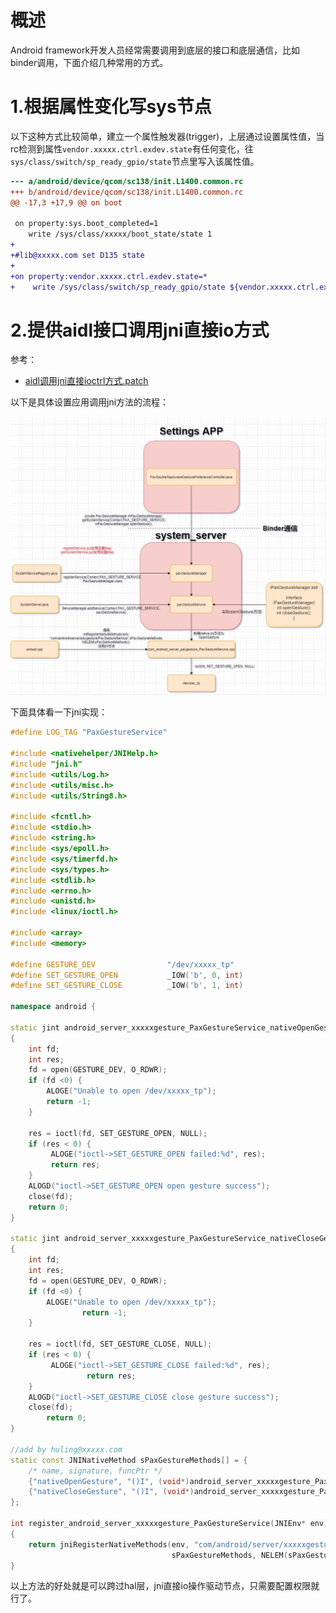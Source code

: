 # 概述

Android framework开发人员经常需要调用到底层的接口和底层通信，比如binder调用，下面介绍几种常用的方式。

# 1.根据属性变化写sys节点

以下这种方式比较简单，建立一个属性触发器(trigger)，上层通过设置属性值，当rc检测到属性`vendor.xxxxx.ctrl.exdev.state`有任何变化，往`sys/class/switch/sp_ready_gpio/state`节点里写入该属性值。

```diff
--- a/android/device/qcom/sc138/init.L1400.common.rc
+++ b/android/device/qcom/sc138/init.L1400.common.rc
@@ -17,3 +17,9 @@ on boot

 on property:sys.boot_completed=1
    write /sys/class/xxxxx/boot_state/state 1
+
+#lib@xxxxx.com set D135 state
+
+on property:vendor.xxxxx.ctrl.exdev.state=*
+    write /sys/class/switch/sp_ready_gpio/state ${vendor.xxxxx.ctrl.exdev.state}
```

# 2.提供aidl接口调用jni直接io方式

参考：
* [aidl调用jni直接ioctrl方式.patch](refers/aidl调用jni直接ioctrl方式.patch)

以下是具体设置应用调用jni方法的流程：

![0016_0000.png](images/0016_0000.png)

下面具体看一下jni实现：

```C++
#define LOG_TAG "PaxGestureService"

#include <nativehelper/JNIHelp.h>
#include "jni.h"
#include <utils/Log.h>
#include <utils/misc.h>
#include <utils/String8.h>

#include <fcntl.h>
#include <stdio.h>
#include <string.h>
#include <sys/epoll.h>
#include <sys/timerfd.h>
#include <sys/types.h>
#include <stdlib.h>
#include <errno.h>
#include <unistd.h>
#include <linux/ioctl.h>

#include <array>
#include <memory>

#define GESTURE_DEV                "/dev/xxxxx_tp"
#define SET_GESTURE_OPEN           _IOW('b', 0, int)
#define SET_GESTURE_CLOSE          _IOW('b', 1, int)

namespace android {

static jint android_server_xxxxxgesture_PaxGestureService_nativeOpenGesture(JNIEnv* env, jobject obj)
{
    int fd;
    int res;
    fd = open(GESTURE_DEV, O_RDWR);
    if (fd <0) {
        ALOGE("Unable to open /dev/xxxxx_tp");
        return -1;
    }

    res = ioctl(fd, SET_GESTURE_OPEN, NULL);
    if (res < 0) {
         ALOGE("ioctl->SET_GESTURE_OPEN failed:%d", res);
         return res;
    }
    ALOGD("ioctl->SET_GESTURE_OPEN open gesture success");
    close(fd);
    return 0;
}

static jint android_server_xxxxxgesture_PaxGestureService_nativeCloseGesture(JNIEnv* env, jobject obj)
{
    int fd;
    int res;
    fd = open(GESTURE_DEV, O_RDWR);
    if (fd <0) {
        ALOGE("Unable to open /dev/xxxxx_tp");
                return -1;
    }

    res = ioctl(fd, SET_GESTURE_CLOSE, NULL);
    if (res < 0) {
         ALOGE("ioctl->SET_GESTURE_CLOSE failed:%d", res);
                 return res;
    }
    ALOGD("ioctl->SET_GESTURE_CLOSE close gesture success");
    close(fd);
        return 0;
}

//add by huling@xxxxx.com
static const JNINativeMethod sPaxGestureMethods[] = {
    /* name, signature, funcPtr */
    {"nativeOpenGesture", "()I", (void*)android_server_xxxxxgesture_PaxGestureService_nativeOpenGesture},
    {"nativeCloseGesture", "()I", (void*)android_server_xxxxxgesture_PaxGestureService_nativeCloseGesture},
};

int register_android_server_xxxxxgesture_PaxGestureService(JNIEnv* env)
{
    return jniRegisterNativeMethods(env, "com/android/server/xxxxxgesture/PaxGestureService",
                                    sPaxGestureMethods, NELEM(sPaxGestureMethods));
}
```

以上方法的好处就是可以跨过hal层，jni直接io操作驱动节点，只需要配置权限就行了。